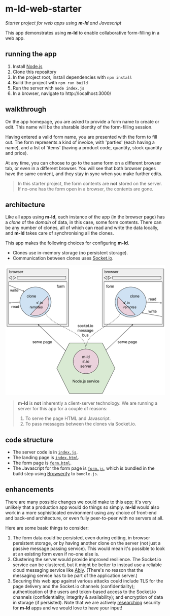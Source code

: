# m-ld-web-starter

_Starter project for web apps using **m-ld** and Javascript_

This app demonstrates using **m-ld** to enable collaborative form-filling in a
web app.

## running the app

1. Install [Node.js](https://nodejs.org/)
1. Clone this repository
1. In the project root, install dependencies with `npm install`
1. Build the project with `npm run build`
1. Run the server with `node index.js`
1. In a browser, navigate to http://localhost:3000/

## walkthrough

On the app homepage, you are asked to provide a form name to create or edit.
This name will be the sharable identity of the form-filling session.

Having entered a valid form name, you are presented with the form to fill out.
The form represents a kind of invoice, with 'parties' (each having a name), and
a list of 'items' (having a product code, quantity, stock quantity and price).

At any time, you can choose to go to the same form on a different browser tab,
or even in a different browser. You will see that both browser pages have the
same content, and they stay in sync when you make further edits.

> In this starter project, the form contents are **not** stored on the server.
> If no-one has the form open in a browser, the contents are gone.

## architecture

Like all apps using **m-ld**, each instance of the app (in the browser page)
has a _clone_ of the _domain_ of data, in this case, some form contents. There
can be any number of clones, all of which can read and write the data locally,
and **m-ld** takes care of synchronising all the clones.

This app makes the following choices for configuring **m-ld**.

- Clones use in-memory storage (no persistent storage).
- Communication between clones uses [Socket.io](https://socket.io/).

![architecture](./web-starter.svg)

> **m-ld** is **not** inherently a client-server technology. We are
> running a server for this app for a couple of reasons:
>
> 1. To serve the page HTML and Javascript.
> 1. To pass messages between the clones via Socket.io.

## code structure

- The server code is in [`index.js`](./index.js).
- The landing page is [`index.html`](./index.html).
- The form page is [`form.html`](./form.html).
- The Javascript for the form page is [`form.js`](./form.js), which is bundled
  in the build step using [Browserify](https://browserify.org/) to `bundle.js`.

## enhancements

There are many possible changes we could make to this app; it's very unlikely
that a production app would do things so simply. **m-ld**
would also work in a more sophisticated environment using any choice of
front-end and back-end architecture, or even fully peer-to-peer with no servers
at all.

Here are some basic things to consider:

1. The form data could be persisted, even during editing, in browser persistent
   storage, or by having another clone on the server (not just a passive message
   passing service). This would mean it's possible to look at an existing form
   even if no-one else is.
1. Clustering the server would provide improved resilience. The Socket.io
   service can be clustered, but it might be better to instead use a reliable
   cloud messaging service like
   [Ably](https://js.m-ld.org/#ably-remotes). (There's no reason that the
   messaging service has to be part of the application server.)
1. Securing this web app against various attacks could include TLS for the page
   delivery and the Socket.io channels (confidentiality); authentication of the
   users and token-based access to the Socket.io channels (confidentiality,
   integrity & availability); and encryption of data in storage (if persisted).
   Note that we are actively
   [researching](https://github.com/m-ld/m-ld-security-spec) security for
   **m-ld** apps and we would love to have your input!